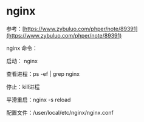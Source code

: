 # nginx

 参考：[https://www.zybuluo.com/phper/note/89391](https://www.zybuluo.com/phper/note/89391)

nginx 命令：

启动： nginx

查看进程：ps -ef \| grep nginx

停止：kill进程

平滑重启：nginx -s reload

配置文件：/user/local/etc/nginx/nginx.conf


